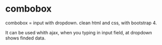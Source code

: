 # combobox
combobox = input with dropdown. clean html and css, with bootstrap 4.

It can be used whith ajax, when you typing in input field, at dropdown shows finded data.

